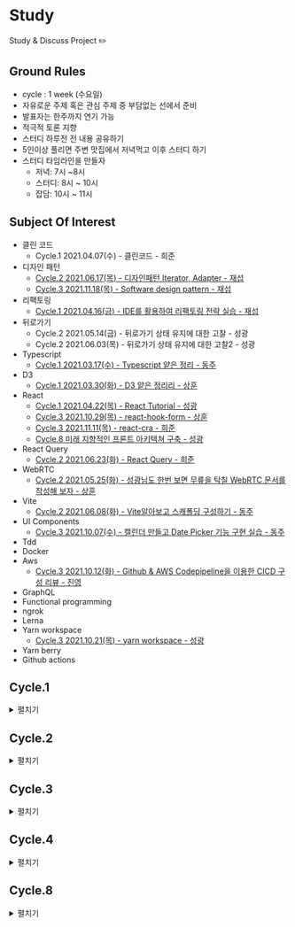 # Study

Study & Discuss Project ✏️

## Ground Rules

- cycle : 1 week (수요일)
- 자유로운 주제 혹은 관심 주제 중 부담없는 선에서 준비
- 발표자는 한주까지 연기 가능
- 적극적 토론 지향
- 스터디 하루전 전 내용 공유하기
- 5인이상 풀리면 주변 맛집에서 저녁먹고 이후 스터디 하기
- 스터디 타임라인을 만들자
  - 저녁: 7시 ~8시
  - 스터디: 8시 ~ 10시
  - 잡담: 10시 ~ 11시

## Subject Of Interest

- 클린 코드
  - Cycle.1 2021.04.07(수) - 클린코드 - 희준
- 디자인 패턴
  - [Cycle.2 2021.06.17(목) - 디자인패턴 Iterator, Adapter - 재섭](cycle-2/design-patterns)
  - [Cycle.3 2021.11.18(목) - Software design pattern - 재섭](https://github.com/develuv/study/blob/main/cycle-3/design-patterns/README.md)
- 리팩토링
  - [Cycle.1 2021.04.16(금) - IDE를 활용하여 리팩토링 전략 실습 - 재섭](cycle-1/study-4/study-4-refactoring.md)
- 뒤로가기
  - Cycle.2 2021.05.14(금) - 뒤로가기 상태 유지에 대한 고찰 - 성광
  - Cycle.2 2021.06.03(목) - 뒤로가기 상태 유지에 대한 고찰2 - 성광
- Typescript
  - [Cycle.1 2021.03.17(수) - Typescript 얕은 정리 - 동주](cycle-1/study-1-typescript.md)
- D3
  - [Cycle.1 2021.03.30(화) - D3 얕은 정리리 - 상훈](cycle-1/study-2-d3.md)
- React
  - [Cycle.1 2021.04.22(목) - React Tutorial - 성광](cycle-1/react-tutorial/README.md)
  - [Cycle.3 2021.10.29(목) - react-hook-form - 상훈](https://github.com/develuv/study/tree/main/cycle-3/react-hook-form)
  - [Cycle.3 2021.11.11(목) - react-cra - 희준](https://github.com/develuv/study/tree/main/cycle-3/react-cra)
  - [Cycle.8 미래 지향적인 프론트 아키텍쳐 구축 - 성광](https://github.com/develuv/study/tree/main/cycle-8/%EB%AF%B8%EB%9E%98-%EC%A7%80%ED%96%A5%EC%A0%81%EC%9D%B8-%ED%94%84%EB%A1%A0%ED%8A%B8%EC%97%94%EB%93%9C-%EC%95%84%ED%82%A4%ED%85%8D%EC%B2%98-%EA%B5%AC%EC%B6%95)
- React Query
  - [Cycle.2 2021.06.23(화) - React Query - 희준](cycle-2/react-async)
- WebRTC
  - [Cycle.2 2021.05.25(화) - 성광님도 한번 보면 무릎을 탁칠 WebRTC 문서를 작성해 보자 - 상훈](cycle-2/webrtc/webrtc.md)
- Vite
  - [Cycle.2 2021.06.08(화) - Vite알아보고 스캐폴딩 구성하기 - 동주](cycle-2/vite)
- UI Components
  - [Cycle.3 2021.10.07(수) - 캘린더 만들고 Date Picker 기능 구현 실습 - 동주](https://github.com/dunz/date-picker)
- Tdd
- Docker
- Aws
  - [Cycle.3 2021.10.12(화) - Github & AWS Codepipeline을 이용한 CICD 구성 리뷰 - 진영](https://github.com/camp-son/aws-sample-repo)
- GraphQL
- Functional programming
- ngrok
- Lerna
- Yarn workspace
  - [Cycle.3 2021.10.21(목) - yarn workspace - 성광](https://github.com/develuv/study/tree/main/cycle-3/yarn-workspace)
- Yarn berry
- Github actions

## Cycle.1

<details>
<summary>펼치기</summary>
 <div>
   
> 동주 - 상훈 - 희준 - 재섭 - 성광
- [Cycle.1 2021.03.17(수) - Typescript 얕은 정리 - 동주](cycle-1/study-1-typescript.md)
- [Cycle.1 2021.03.30(화) - D3 얕은 정리 - 상훈](cycle-1/study-2-d3.md)
- Cycle.1 2021.04.07(수) - 클린코드 - 희준
- [Cycle.1 2021.04.16(금) - IDE를 활용하여 리팩토링 전략 실습 - 재섭](cycle-1/study-4/study-4-refactoring.md)
- [Cycle.1 2021.04.22(목) - React Tutorial - 성광](cycle-1/react-tutorial/README.md)

### 회고 [Mirro보드 바로가기](https://miro.com/welcomeonboard/0p2xKh9fze1t2bho1E5rNOcK2NzPnS3ceGoorPJPCtI4RrMuxbQZvHs1kU4OsncU)

- Try

  - 계속 스터디 모임 유지하자
  - 재섭이형은 웬만하면 실습 스터디로 준비
  - 모노레포 저장소(러나, yarn워크스페이스) 활용성 스터디해봐도 좋을듯, 공용 저장소는 꾸준히 관리

- Action

  - 스터디 하루전 전 내용 공유하기
  - 5인이상 풀리면 주변 맛집에서 저녁먹고 이후 스터디 하기
  - 스터디 타임라인을 만들자
    - 저녁: 7시 ~8시
    - 스터디: 8시 ~ 10시
    - 잡담: 10시 ~ 11시

  ![첫번째 스터디 사이클 회고](./images/cycle-1.png)
   </div>
  </details>

## Cycle.2

<details>
 <summary>펼치기</summary>
 <div>
   
> 성광 - 상훈 - 성광 - 동주 - 
- Cycle.2 2021.05.14(금) - 뒤로가기 상태 유지에 대한 고찰 - 성광
- [Cycle.2 2021.05.25(화) - 성광님도 한번 보면 무릎을 탁칠 WebRTC 문서를 작성해 보자 - 상훈](cycle-2/webrtc/webrtc.md)
- Cycle.2 2021.06.03(목) - 뒤로가기 상태 유지에 대한 고찰2 - 성광
- [Cycle.2 2021.06.08(화) - Vite알아보고 스캐폴딩 구성하기 - 동주](cycle-2/vite)
- [Cycle.2 2021.06.17(목) - 디자인패턴 Iterator, Adapter - 재섭](cycle-2/design-patterns)
- [Cycle.2 2021.06.23(화) - React Query - 희준](cycle-2/react-async)

   ### 회고 [Mirro보드 바로가기](   https://miro.com/welcomeonboard/T0V0UkVOMnpVY0VrNDBwamZxcjh3U1gyZVJHT09reGhZVTFvYk1xS2tzbDVGSGNCbTF1TWxqYWF2c01CZ1hwZXwzMDc0NDU3MzU3ODIzMjkyNTY2)

![두번째 스터디 사이클 회고](./images/cycle-2.png)

 </div>
</details>

## Cycle.3

<details>
 <summary>펼치기</summary>
 <div>
   
> 동주 - 진영 - 성광 - 상훈 - 희준 - 재섭
- [Cycle.3 2021.10.07(목) - 캘린더 만들고 Date Picker 기능 구현 실습 - 동주](https://github.com/dunz/date-picker)
- [Cycle.3 2021.10.14(목) - Github & AWS Codepipeline을 이용한 CICD 구성 리뷰 - 진영](https://github.com/camp-son/aws-sample-repo)
- [Cycle.3 2021.10.21(목) - yarn workspace - 성광](https://github.com/develuv/study/tree/main/cycle-3/yarn-workspace)
- [Cycle.3 2021.10.29(목) - react-hook-form - 상훈](https://github.com/develuv/study/tree/main/cycle-3/react-hook-form)
- [Cycle.3 2021.11.11(목) - react-cra - 희준](https://github.com/develuv/study/tree/main/cycle-3/react-cra)
- [Cycle.3 2021.11.18(목) - Software design pattern - 재섭](https://github.com/develuv/study/blob/main/cycle-3/design-patterns/README.md)

   ### 회고 [Mirro보드 바로가기](   https://miro.com/welcomeonboard/bUU5eXo0NHYzaWIzWG5lcnA0Q2xaSGRYaFlRc0k3QzVhSlZXMEVURE5RRmZwVU1NYTRHNzB2TDhYM2RHeXVoWnwzMDc0NDU3MzU3ODIxMTMwMjky?invite_link_id=611719735886)
   
   #### [회고란?](https://medium.com/@nanse84/%ED%9A%8C%EA%B3%A0%EB%9E%80-25833157cad6)

![세번째 스터디 사이클 회고](./images/cycle-3.png)
   
 </div>
</details>

## Cycle.4

<details>
  <summary>펼치기</summary>
  <div>

> 진영 - 성광 - 동주 - 재섭 - 상훈 - 재섭

#### Section 4. User CRUD By 진영
1. NestJS에서 throw로 예외를 방출하지 않고 객체로 만들어서 반환하는데, Exception을 만들어서 처리할 수 있을까?
  - Exception 상태 코드 정의와 구조를 잘 짜면 Error를 확장하여 throw 하는 방향으로 갈 수 있을 것 같다. 
  - [Example feature/custom-exception](https://github.com/camp-son/nuber-eats-backend/tree/feature/custom-exception)

2. Entity에 대한 로직을 서비스가 아닌 모델에서 처리하는 부분이 인상 깊었다.
  - typeorm에서 쿼리를 처리(CUD)할 때 전/후처리를 할 수 있도록 데코레이터를 제공하고 있다. (Insert, Remove, Update)
  - Repository를 통해 데이터를 조회를 했을 때 해당 Entity를 반환해줘서 Entity에 대한 비지니스 로직 메서드를 작성하고 사용할 수 있다.

3. Resolver와 Service의 반환 타입을 맞출 수 있지 않을까?
  - `output.dto.ts` 공통 반환 클래스를 생성하였고, 각 Input, Output에 대해 클래스를 생성하게 되는데 Resolver와 Service의 반환 타입을 맞출 수 있지 않을까 하는 생각이 들었다.
  - Q. 타입을 맞추지 않는다면 어떤 경우가 있을까?
    
  </div>
</details>

## Cycle.8

<details>
 <summary>펼치기</summary>
 <div> 
   
> 성광 - 동주 - 상훈 - 희준 - 진영 - 재섭
- [미래 지향적인 프론트 아키텍쳐 구축 - 성광](https://github.com/develuv/study/tree/main/cycle-8/%EB%AF%B8%EB%9E%98-%EC%A7%80%ED%96%A5%EC%A0%81%EC%9D%B8-%ED%94%84%EB%A1%A0%ED%8A%B8%EC%97%94%EB%93%9C-%EC%95%84%ED%82%A4%ED%85%8D%EC%B2%98-%EA%B5%AC%EC%B6%95)
 </div>
</details>
